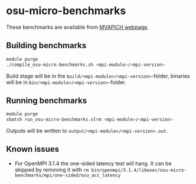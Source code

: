 # osu-micro-benchmarks

These benchmarks are available from [MVAPICH webpage](http://mvapich.cse.ohio-state.edu/benchmarks).

## Building benchmarks

```sh
module purge
./compile_osu-micro-benchmarks.sh <mpi-module>/<mpi-version>
```

Build stage will be in the `build/<mpi-module>/<mpi-version>`-folder,
binaries will be in `bin/<mpi-module>/<mpi-version>`-folder.

## Running benchmarks

```sh
module purge
sbatch run_osu-micro-benchmarks.slrm <mpi-module>/<mpi-version>
```

Outputs will be written to `output/<mpi-module>/<mpi-version>.out`.

## Known issues

- For OpenMPI 3.1.4 the one-sided latency test will hang. It can be skipped by removing it with `rm bin/openmpi/3.1.4/libexec/osu-micro-benchmarks/mpi/one-sided/osu_acc_latency`
